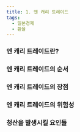 ```yaml
---
title: 1. 앤 캐리 트레이드
tags:
  - 일본경제
  - 환율
---
```

### 엔 캐리 트레이드란?

### 엔 캐리 트레이드의 순서

### 엔 캐리 트레이드의 장점

### 엔 캐리 트레이드의 위험성

### 청산을 발생시킬 요인들



